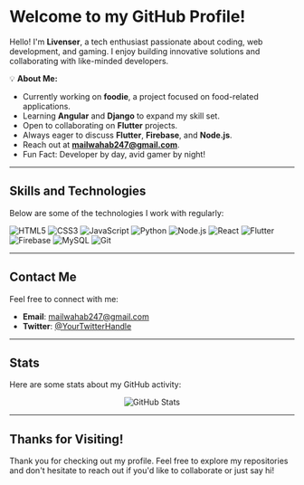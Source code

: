 # Welcome to my GitHub Profile!

Hello! I'm **Livenser**, a tech enthusiast passionate about coding, web development, and gaming. I enjoy building innovative solutions and collaborating with like-minded developers.

💡 **About Me:**
- Currently working on **foodie**, a project focused on food-related applications.
- Learning **Angular** and **Django** to expand my skill set.
- Open to collaborating on **Flutter** projects.
- Always eager to discuss **Flutter**, **Firebase**, and **Node.js**.
- Reach out at **mailwahab247@gmail.com**.
- Fun Fact: Developer by day, avid gamer by night!

---

## Skills and Technologies

Below are some of the technologies I work with regularly:

![HTML5](https://img.shields.io/badge/-HTML5-E34F26?style=flat-square&logo=html5&logoColor=white)
![CSS3](https://img.shields.io/badge/-CSS3-1572B6?style=flat-square&logo=css3&logoColor=white)
![JavaScript](https://img.shields.io/badge/-JavaScript-F7DF1E?style=flat-square&logo=javascript&logoColor=black)
![Python](https://img.shields.io/badge/-Python-3776AB?style=flat-square&logo=python&logoColor=white)
![Node.js](https://img.shields.io/badge/-Node.js-339933?style=flat-square&logo=node.js&logoColor=white)
![React](https://img.shields.io/badge/-React-61DAFB?style=flat-square&logo=react&logoColor=black)
![Flutter](https://img.shields.io/badge/-Flutter-02569B?style=flat-square&logo=flutter&logoColor=white)
![Firebase](https://img.shields.io/badge/-Firebase-FFCA28?style=flat-square&logo=firebase&logoColor=black)
![MySQL](https://img.shields.io/badge/-MySQL-4479A1?style=flat-square&logo=mysql&logoColor=white)
![Git](https://img.shields.io/badge/-Git-F05032?style=flat-square&logo=git&logoColor=white)

---

## Contact Me

Feel free to connect with me:

- **Email**: mailwahab247@gmail.com
- **Twitter**: [@YourTwitterHandle](https://twitter.com/YourTwitterHandle)

---

## Stats

Here are some stats about my GitHub activity:

<p align="center">
  <img src="https://github-readme-stats.vercel.app/api?username=BlackDagger007&show_icons=true&theme=dark" alt="GitHub Stats">
</p>

---

## Thanks for Visiting!

Thank you for checking out my profile. Feel free to explore my repositories and don't hesitate to reach out if you'd like to collaborate or just say hi!
